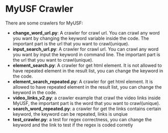 # MyUSF Crawler #

There are some crawlers for MyUSF:

* __change_word_url.py__: A crawler for crawl url. You can crawl any word you want by changing the keyword variable inside the code. The important part is the url that you want to crawl(unique).
* __input_search_url.py__: A crawler for crawl url. You can crawl any word you want by input the keyword in command line. The important part is the url that you want to crawl(unique).
* __element_search.py__: A crawler for get html element. It is not allowed to have repeated element in the result list, you can change the keyword in the code.
* __element_search_repeated.py__: A crawler for get html element. It is allowed to have repeated element in the result list, you can change the keyword in the code.
* __video_links_v2.py__: a crawler example that crawl the video links inside MyUSF, the important part is the word that you want to crawl(unique).
* __search_word_repeated.py__: a crawler for get the links contains certain keyword, the keyword can be repeated, links is unqiue
* __test_crawler.py__: a test for regex correctness, you can change the keyword and the link to test if the regex is coded corretly
